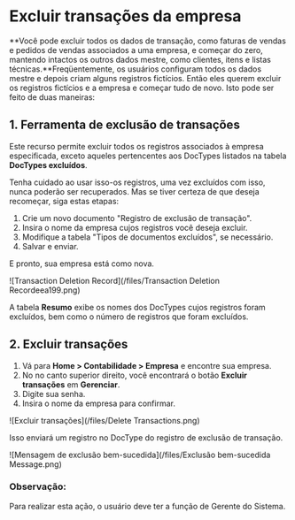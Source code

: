 # Excluir transações da empresa



**Você pode excluir todos os dados de transação, como faturas de vendas e pedidos de vendas associados a uma empresa, e começar do zero, mantendo intactos os outros dados mestre, como clientes, itens e listas técnicas.**Freqüentemente, os usuários configuram todos os dados mestre e depois criam alguns registros fictícios. Então eles querem excluir os registros fictícios e a empresa e começar tudo de novo. Isto pode ser feito de duas maneiras:

## 1. Ferramenta de exclusão de transações

Este recurso permite excluir todos os registros associados à empresa especificada, exceto aqueles pertencentes aos DocTypes listados na tabela **DocTypes excluídos**.

Tenha cuidado ao usar isso-os registros, uma vez excluídos com isso, nunca poderão ser recuperados. Mas se tiver certeza de que deseja recomeçar, siga estas etapas:

1. Crie um novo documento "Registro de exclusão de transação".
2. Insira o nome da empresa cujos registros você deseja excluir.
3. Modifique a tabela "Tipos de documentos excluídos", se necessário.
4. Salvar e enviar.

E pronto, sua empresa está como nova.

![Transaction Deletion Record](/files/Transaction Deletion Recordeea199.png)![]()

A tabela **Resumo** exibe os nomes dos DocTypes cujos registros foram excluídos, bem como o número de registros que foram excluídos.

## 2. Excluir transações

1. Vá para **Home > Contabilidade > Empresa** e encontre sua empresa.
2. No no canto superior direito, você encontrará o botão **Excluir transações** em **Gerenciar**.
3. Digite sua senha.
4. Insira o nome da empresa para confirmar.

![Excluir transações](/files/Delete Transactions.png)![]()  


Isso enviará um registro no DocType do registro de exclusão de transação.

![Mensagem de exclusão bem-sucedida](/files/Exclusão bem-sucedida Message.png)![]()  


### Observação:

 Para realizar esta ação, o usuário deve ter a função de Gerente do Sistema.






